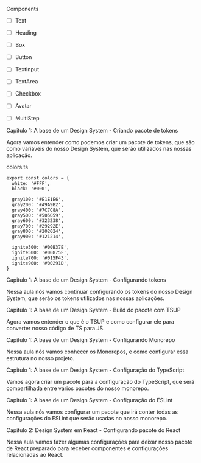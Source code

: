 Components

- [ ] Text
- [ ] Heading
- [ ] Box
- [ ] Button
- [ ] TextInput
- [ ] TextArea
- [ ] Checkbox
- [ ] Avatar
- [ ] MultiStep


Capitulo 1: A base de um Design System - Criando pacote de tokens

Agora vamos entender como podemos criar um pacote de tokens, que são como variáveis do nosso Design System, que serão utilizados nas nossas aplicação.

colors.ts
```
export const colors = {
  white: '#FFF',
  black: '#000',

  gray100: '#E1E1E6',
  gray200: '#A9A9B2',
  gray400: '#7C7C8A',
  gray500: '#505059',
  gray600: '#323238',
  gray700: '#29292E',
  gray800: '#202024',
  gray900: '#121214',

  ignite300: '#00B37E',
  ignite500: '#00875F',
  ignite700: '#015F43',
  ignite900: '#00291D',
}
```

Capitulo 1: A base de um Design System - Configurando tokens

Nessa aula nós vamos continuar configurando os tokens do nosso Design System, que serão os tokens utilizados nas nossas aplicações.

Capitulo 1: A base de um Design System - Build do pacote com TSUP

Agora vamos entender o que é o TSUP e como configurar ele para converter nosso código de TS para JS.

Capitulo 1: A base de um Design System - Configurando Monorepo

Nessa aula nós vamos conhecer os Monorepos, e como configurar essa estrutura no nosso projeto.

Capitulo 1: A base de um Design System - Configuração do TypeScript

Vamos agora criar um pacote para a configuração do TypeScript, que será compartilhada entre vários pacotes do nosso monorepo.

Capitulo 1: A base de um Design System - Configuração do ESLint

Nessa aula nós vamos configurar um pacote que irá conter todas as configurações do ESLint que serão usadas no nosso monorepo.

Capitulo 2: Design System em React - Configurando pacote do React

Nessa aula vamos fazer algumas configurações para deixar nosso pacote de React preparado para receber componentes e configurações relacionadas ao React.

